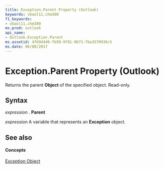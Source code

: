 ```yaml
---
title: Exception.Parent Property (Outlook)
keywords: vbaol11.chm300
f1_keywords:
- vbaol11.chm300
ms.prod: outlook
api_name:
- Outlook.Exception.Parent
ms.assetid: 4f69d446-fb50-9f81-0b71-fba3570936c5
ms.date: 06/08/2017
---
```



# Exception.Parent Property (Outlook)

Returns the parent  **Object** of the specified object. Read-only.


## Syntax

 _expression_ . **Parent**

 _expression_ A variable that represents an **Exception** object.


## See also


#### Concepts


[Exception Object](exception-object-outlook.md)

